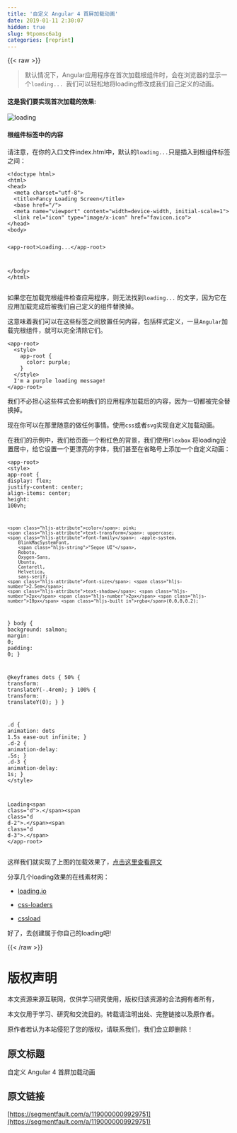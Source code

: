 ```yaml
---
title: '自定义 Angular 4 首屏加载动画' 
date: 2019-01-11 2:30:07
hidden: true
slug: 9tpomsc6a1g
categories: [reprint]
---
```


{{< raw >}}

                    
<blockquote><p>默认情况下，Angular应用程序在首次加载根组件时，会在浏览器的显示一个<code>loading... </code>我们可以轻松地将loading修改成我们自己定义的动画。</p></blockquote>
<h4>这是我们要实现首次加载的效果:</h4>
<p><span class="img-wrap"><img data-src="/img/remote/1460000009929756?w=600&amp;h=360" src="https://static.alili.tech/img/remote/1460000009929756?w=600&amp;h=360" alt="loading" title="loading" style="cursor: pointer; display: inline;"></span></p>
<h4>根组件标签中的内容</h4>
<p>请注意，在你的入口文件index.html中，默认的<code>loading...</code>只是插入到根组件标签之间：</p>
<div class="widget-codetool" style="display:none;">
      <div class="widget-codetool--inner">
      <span class="selectCode code-tool" data-toggle="tooltip" data-placement="top" title="" data-original-title="全选"></span>
      <span type="button" class="copyCode code-tool" data-toggle="tooltip" data-placement="top" data-clipboard-text="<!doctype html>
<html>
<head>
  <meta charset=&quot;utf-8&quot;>
  <title>Fancy Loading Screen</title>
  <base href=&quot;/&quot;>
  <meta name=&quot;viewport&quot; content=&quot;width=device-width, initial-scale=1&quot;>
  <link rel=&quot;icon&quot; type=&quot;image/x-icon&quot; href=&quot;favicon.ico&quot;>
</head>
<body>

  <app-root>Loading...</app-root>

</body>
</html>" title="" data-original-title="复制"></span>
      <span type="button" class="saveToNote code-tool" data-toggle="tooltip" data-placement="top" title="" data-original-title="放进笔记"></span>
      </div>
      </div><pre class="hljs xml"><code><span class="hljs-meta">&lt;!doctype html&gt;</span>
<span class="hljs-tag">&lt;<span class="hljs-name">html</span>&gt;</span>
<span class="hljs-tag">&lt;<span class="hljs-name">head</span>&gt;</span>
  <span class="hljs-tag">&lt;<span class="hljs-name">meta</span> <span class="hljs-attr">charset</span>=<span class="hljs-string">"utf-8"</span>&gt;</span>
  <span class="hljs-tag">&lt;<span class="hljs-name">title</span>&gt;</span>Fancy Loading Screen<span class="hljs-tag">&lt;/<span class="hljs-name">title</span>&gt;</span>
  <span class="hljs-tag">&lt;<span class="hljs-name">base</span> <span class="hljs-attr">href</span>=<span class="hljs-string">"/"</span>&gt;</span>
  <span class="hljs-tag">&lt;<span class="hljs-name">meta</span> <span class="hljs-attr">name</span>=<span class="hljs-string">"viewport"</span> <span class="hljs-attr">content</span>=<span class="hljs-string">"width=device-width, initial-scale=1"</span>&gt;</span>
  <span class="hljs-tag">&lt;<span class="hljs-name">link</span> <span class="hljs-attr">rel</span>=<span class="hljs-string">"icon"</span> <span class="hljs-attr">type</span>=<span class="hljs-string">"image/x-icon"</span> <span class="hljs-attr">href</span>=<span class="hljs-string">"favicon.ico"</span>&gt;</span>
<span class="hljs-tag">&lt;/<span class="hljs-name">head</span>&gt;</span>
<span class="hljs-tag">&lt;<span class="hljs-name">body</span>&gt;</span>

  <span class="hljs-tag">&lt;<span class="hljs-name">app-root</span>&gt;</span>Loading...<span class="hljs-tag">&lt;/<span class="hljs-name">app-root</span>&gt;</span>

<span class="hljs-tag">&lt;/<span class="hljs-name">body</span>&gt;</span>
<span class="hljs-tag">&lt;/<span class="hljs-name">html</span>&gt;</span></code></pre>
<p>如果您在加载完根组件检查应用程序，则无法找到<code>loading...</code> 的文字，因为它在应用加载完成后被我们自己定义的组件替换掉。</p>
<p>这意味着我们可以在这些标签之间放置任何内容，包括样式定义，一旦<code>Angular</code>加载完根组件，就可以完全清除它们。</p>
<div class="widget-codetool" style="display:none;">
      <div class="widget-codetool--inner">
      <span class="selectCode code-tool" data-toggle="tooltip" data-placement="top" title="" data-original-title="全选"></span>
      <span type="button" class="copyCode code-tool" data-toggle="tooltip" data-placement="top" data-clipboard-text="<app-root>
  <style>
    app-root {
      color: purple;
    }
  </style>
  I'm a purple loading message!
</app-root>
" title="" data-original-title="复制"></span>
      <span type="button" class="saveToNote code-tool" data-toggle="tooltip" data-placement="top" title="" data-original-title="放进笔记"></span>
      </div>
      </div><pre class="hljs xml"><code><span class="hljs-tag">&lt;<span class="hljs-name">app-root</span>&gt;</span>
  <span class="hljs-tag">&lt;<span class="hljs-name">style</span>&gt;</span><span class="css">
    <span class="hljs-selector-tag">app-root</span> {
      <span class="hljs-attribute">color</span>: purple;
    }
  </span><span class="hljs-tag">&lt;/<span class="hljs-name">style</span>&gt;</span>
  I'm a purple loading message!
<span class="hljs-tag">&lt;/<span class="hljs-name">app-root</span>&gt;</span>
</code></pre>
<p>我们不必担心这些样式会影响我们的应用程序加载后的内容，因为一切都被完全替换掉。</p>
<p>现在你可以在那里随意的做任何事情。使用<code>css</code>或者<code>svg</code>实现自定义加载动画。</p>
<p>在我们的示例中，我们给页面一个粉红色的背景，我们使用<code>Flexbox</code> 将loading设置居中，给它设置一个更漂亮的字体，我们甚至在省略号上添加一个自定义动画：</p>
<div class="widget-codetool" style="display:none;">
      <div class="widget-codetool--inner">
      <span class="selectCode code-tool" data-toggle="tooltip" data-placement="top" title="" data-original-title="全选"></span>
      <span type="button" class="copyCode code-tool" data-toggle="tooltip" data-placement="top" data-clipboard-text="<app-root>
  <style>
  app-root {
    display: flex;
    justify-content: center;
    align-items: center;
    height: 100vh;

    color: pink;
    text-transform: uppercase;
    font-family: -apple-system,
        BlinkMacSystemFont,
        &quot;Segoe UI&quot;,
        Roboto,
        Oxygen-Sans,
        Ubuntu,
        Cantarell,
        Helvetica,
        sans-serif;
    font-size: 2.5em;
    text-shadow: 2px 2px 10px rgba(0,0,0,0.2);
  }
  body {
    background: salmon;
    margin: 0;
    padding: 0;
  }

  @keyframes dots {
    50% {
      transform: translateY(-.4rem);
    }
    100% {
      transform: translateY(0);
    }
  }

  .d {
    animation: dots 1.5s ease-out infinite;
  }
  .d-2 {
    animation-delay: .5s;
  }
  .d-3 {
    animation-delay: 1s;
  }
  </style>

  Loading<span class=&quot;d&quot;>.</span><span class=&quot;d d-2&quot;>.</span><span class=&quot;d d-3&quot;>.</span>
</app-root>" title="" data-original-title="复制"></span>
      <span type="button" class="saveToNote code-tool" data-toggle="tooltip" data-placement="top" title="" data-original-title="放进笔记"></span>
      </div>
      </div><pre class="hljs xml"><code><span class="hljs-tag">&lt;<span class="hljs-name">app-root</span>&gt;</span>
  <span class="hljs-tag">&lt;<span class="hljs-name">style</span>&gt;</span><span class="css">
  <span class="hljs-selector-tag">app-root</span> {
    <span class="hljs-attribute">display</span>: flex;
    <span class="hljs-attribute">justify-content</span>: center;
    <span class="hljs-attribute">align-items</span>: center;
    <span class="hljs-attribute">height</span>: <span class="hljs-number">100vh</span>;

    <span class="hljs-attribute">color</span>: pink;
    <span class="hljs-attribute">text-transform</span>: uppercase;
    <span class="hljs-attribute">font-family</span>: -apple-system,
        BlinkMacSystemFont,
        <span class="hljs-string">"Segoe UI"</span>,
        Roboto,
        Oxygen-Sans,
        Ubuntu,
        Cantarell,
        Helvetica,
        sans-serif;
    <span class="hljs-attribute">font-size</span>: <span class="hljs-number">2.5em</span>;
    <span class="hljs-attribute">text-shadow</span>: <span class="hljs-number">2px</span> <span class="hljs-number">2px</span> <span class="hljs-number">10px</span> <span class="hljs-built_in">rgba</span>(0,0,0,0.2);
  }
  <span class="hljs-selector-tag">body</span> {
    <span class="hljs-attribute">background</span>: salmon;
    <span class="hljs-attribute">margin</span>: <span class="hljs-number">0</span>;
    <span class="hljs-attribute">padding</span>: <span class="hljs-number">0</span>;
  }

  @<span class="hljs-keyword">keyframes</span> dots {
    50% {
      <span class="hljs-attribute">transform</span>: <span class="hljs-built_in">translateY</span>(-.4rem);
    }
    100% {
      <span class="hljs-attribute">transform</span>: <span class="hljs-built_in">translateY</span>(0);
    }
  }

  <span class="hljs-selector-class">.d</span> {
    <span class="hljs-attribute">animation</span>: dots <span class="hljs-number">1.5s</span> ease-out infinite;
  }
  <span class="hljs-selector-class">.d-2</span> {
    <span class="hljs-attribute">animation-delay</span>: .<span class="hljs-number">5s</span>;
  }
  <span class="hljs-selector-class">.d-3</span> {
    <span class="hljs-attribute">animation-delay</span>: <span class="hljs-number">1s</span>;
  }
  </span><span class="hljs-tag">&lt;/<span class="hljs-name">style</span>&gt;</span>

  Loading<span class="hljs-tag">&lt;<span class="hljs-name">span</span> <span class="hljs-attr">class</span>=<span class="hljs-string">"d"</span>&gt;</span>.<span class="hljs-tag">&lt;/<span class="hljs-name">span</span>&gt;</span><span class="hljs-tag">&lt;<span class="hljs-name">span</span> <span class="hljs-attr">class</span>=<span class="hljs-string">"d d-2"</span>&gt;</span>.<span class="hljs-tag">&lt;/<span class="hljs-name">span</span>&gt;</span><span class="hljs-tag">&lt;<span class="hljs-name">span</span> <span class="hljs-attr">class</span>=<span class="hljs-string">"d d-3"</span>&gt;</span>.<span class="hljs-tag">&lt;/<span class="hljs-name">span</span>&gt;</span>
<span class="hljs-tag">&lt;/<span class="hljs-name">app-root</span>&gt;</span></code></pre>
<p>这样我们就实现了上图的加载效果了，<a href="https://alligator.io/angular/custom-loading-screen/" rel="nofollow noreferrer" target="_blank">点击这里查看原文</a></p>
<p>分享几个loading效果的在线素材网：</p>
<ul>
<li><p><a href="https://loading.io/" rel="nofollow noreferrer" target="_blank">loading.io</a></p></li>
<li><p><a href="https://projects.lukehaas.me/css-loaders/" rel="nofollow noreferrer" target="_blank">css-loaders</a></p></li>
<li><p><a href="http://cssload.net/" rel="nofollow noreferrer" target="_blank">cssload</a></p></li>
</ul>
<p>好了，去创建属于你自己的loading吧!</p>

                
{{< /raw >}}

# 版权声明
本文资源来源互联网，仅供学习研究使用，版权归该资源的合法拥有者所有，

本文仅用于学习、研究和交流目的。转载请注明出处、完整链接以及原作者。

原作者若认为本站侵犯了您的版权，请联系我们，我们会立即删除！

## 原文标题
自定义 Angular 4 首屏加载动画

## 原文链接
[https://segmentfault.com/a/1190000009929751](https://segmentfault.com/a/1190000009929751)

